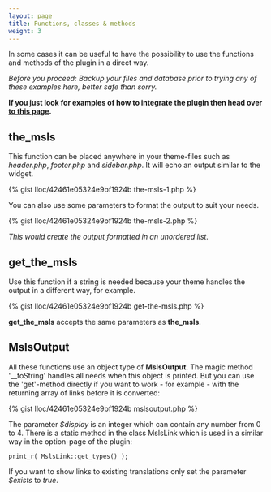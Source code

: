 ```yaml
---
layout: page
title: Functions, classes & methods
weight: 3
---
```


In some cases it can be useful to have the possibility to use the functions and methods of the plugin in a direct way.

*Before you proceed: Backup your files and database prior to trying any of these examples here, better safe than sorry.*

**If you just look for examples of how to integrate the plugin then head over  [to this page]({{site.url}}/integration-snippets-and-examples).**

## the\_msls ##

This function can be placed anywhere in your theme-files such as _header.php_, _footer.php_ and _sidebar.php_. It will echo an output similar to the widget.

{% gist lloc/42461e05324e9bf1924b the-msls-1.php %}

You can also use some parameters to format the output to suit your needs.

{% gist lloc/42461e05324e9bf1924b the-msls-2.php %}

*This would create the output formatted in an unordered list.*

## get\_the\_msls ##

Use this function if a string is needed because your theme handles the output in a different way, for example.

{% gist lloc/42461e05324e9bf1924b get-the-msls.php %}

**get\_the\_msls** accepts the same parameters as **the\_msls**.

## MslsOutput ##

All these functions use an object type of __MslsOutput__. The magic method '\_\_toString' handles all needs when this object is printed. But you can use the 'get'-method directly if you want to work - for example - with the returning array of links before it is converted:

{% gist lloc/42461e05324e9bf1924b mslsoutput.php %}

The parameter _$display_ is an integer which can contain any number from 0 to 4. There is a static method in the class MslsLink which is used in a similar way in the option-page of the plugin:

    print_r( MslsLink::get_types() );

If you want to show links to existing translations only set the parameter _$exists_ to _true_.